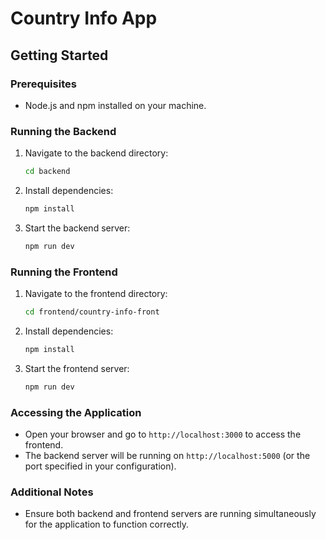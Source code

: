 # Country Info App

## Getting Started

### Prerequisites

- Node.js and npm installed on your machine.

### Running the Backend

1. Navigate to the backend directory:
    ```bash
    cd backend
    ```

2. Install dependencies:
    ```bash
    npm install
    ```

3. Start the backend server:
    ```bash
    npm run dev
    ```

### Running the Frontend

1. Navigate to the frontend directory:
    ```bash
    cd frontend/country-info-front
    ```

2. Install dependencies:
    ```bash
    npm install
    ```

3. Start the frontend server:
    ```bash
    npm run dev
    ```

### Accessing the Application

- Open your browser and go to `http://localhost:3000` to access the frontend.
- The backend server will be running on `http://localhost:5000` (or the port specified in your configuration).

### Additional Notes

- Ensure both backend and frontend servers are running simultaneously for the application to function correctly.
